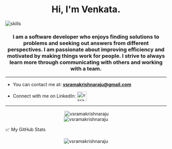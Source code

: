 <h1 align="center">Hi, I'm Venkata.</h1>
<img align="center" src="https://i.imgur.com/g8BzUka.png" alt="skills" />


<h3 align="center">I am a software developer who enjoys finding solutions to problems and seeking out answers from different perspectives. I am passionate about improving efficiency and motivated by making things work for people. I strive to always learn more through communicating with others and working with a team.</h3>
<hr>


- You can contact me at: **vsramakrishnaraju@gmail.com**

- Connect with me on LinkedIn: <a href="https://www.linkedin.com/in/venkata-k-110227a5/" target="blank"><img align="center" src="https://img.flaticon.com/icons/png/512/174/174857.png?size=1200x630f&pad=10,10,10,10&ext=png" alt="vsramakrishnaraju" height="30" /> </a>

<hr>


<div align="center">&nbsp;<img align="center" src="https://github-readme-stats.vercel.app/api?username=vsramakrishnaraju&show_icons=true&locale=en&theme=slateorange&hide=stars" alt="vsramakrishnaraju" /></div>

<div align="center"><img align="center" src="https://github-readme-stats.vercel.app/api/top-langs?username=vsramakrishnaraju&show_icons=true&locale=en&layout=compact&theme=slateorange" alt="vsramakrishnaraju" /></div>


📈 My GitHub Stats

<p align="center"> <img src="https://github-readme-stats.vercel.app/api?username=vsramakrishnaraju&show_icons=true&theme=gotham" alt="vsramakrishnaraju" />

